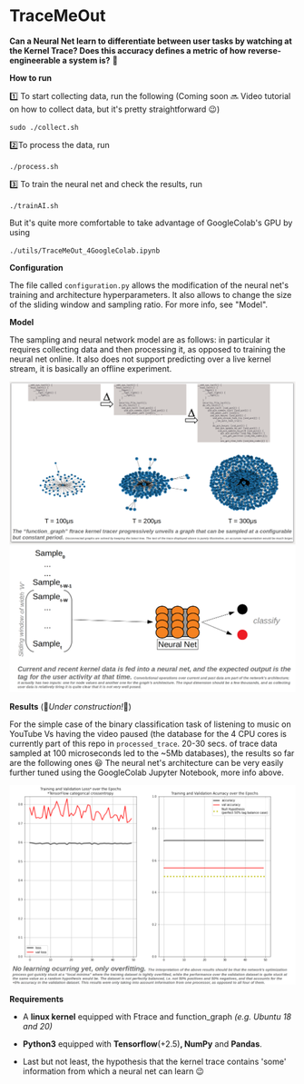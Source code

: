 # TraceMeOut

<b>Can a Neural Net learn to differentiate between user tasks by watching at the Kernel Trace? Does this accuracy defines a metric of how reverse-engineerable a system is?</b> 🤩 


<b>How to run</b>

1️⃣ To start collecting data, run the following (Coming soon 🔜 Video tutorial on how to collect data, but it's pretty straightforward 😉)

`sudo ./collect.sh`

2️⃣To process the data, run

`./process.sh`

3️⃣ To train the neural net and check the results, run

`./trainAI.sh`

But it's quite more comfortable to take advantage of GoogleColab's GPU by using 

`./utils/TraceMeOut_4GoogleColab.ipynb`


<b>Configuration</b>

The file called `configuration.py` allows the modification of the neural net's training and architecture hyperparameters. It also allows to change the size of the sliding window and sampling ratio. For more info, see "Model".

<b>Model</b>

The sampling and neural network model are as follows: in particular it requires collecting data and then processing it, as opposed to training the neural net online. It also does not support predicting over a live kernel stream, it is basically an offline experiment.

<img src="https://github.com/GastonMazzei/TraceMeOut/raw/main/utils/sampling_model.png" width=800>

<img src="https://github.com/GastonMazzei/TraceMeOut/raw/main/utils/neuralnet_model.png" width=800>

<b>Results</b> (🚧<i>Under construction!</i>🚧)

For the simple case of the binary classification task of listening to music on YouTube Vs having the video paused (the database for the 4 CPU cores is currently part of this repo in `processed_trace`. 20-30 secs. of trace data sampled at 100 microseconds led to the ~5Mb databases), the results so far are the following ones 😃 The neural net's architecture can be very easily further tuned using the GoogleColab Jupyter Notebook, more info above.


<img src="https://github.com/GastonMazzei/TraceMeOut/raw/main/utils/latest_reported_performance.png" width=800>

<b>Requirements</b>

- A <b>linux kernel</b> equipped with Ftrace and function_graph <i>(e.g. Ubuntu 18 and 20)</i>

- <b>Python3</b> equipped with <b>Tensorflow</b>(+2.5)<b>, NumPy</b> and <b>Pandas</b>. 

- Last but not least, the hypothesis that the kernel trace contains 'some' information from which a neural net can learn 😉

